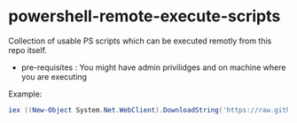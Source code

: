 # powershell-remote-execute-scripts

Collection of usable PS scripts which can be executed remotly from this repo itself.

* pre-requisites : You might have admin privilidges and  on machine where you are executing

Example:

```powershell
iex ((New-Object System.Net.WebClient).DownloadString('https://raw.githubusercontent.com/hclpandv/devops-cheatsheet/master/demo.ps1'))
```
